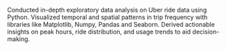 Conducted in-depth exploratory data analysis on Uber ride data using Python.
Visualized temporal and spatial patterns in trip frequency with libraries like Matplotlib, Numpy, Pandas and Seaborn.
Derived actionable insights on peak hours, ride distribution, and usage trends to aid decision-making.
